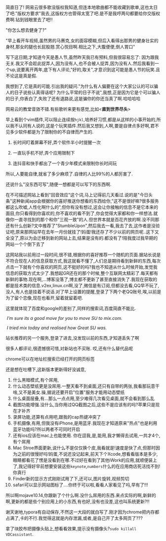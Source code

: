 简直日了! 网易云很多歌没版权我知道,但连本地歌曲都不能收藏到歌单,这也太日了吧."版权方要求"我去,这版权方也管得太宽了吧.是不是我哼两句都要给你交版权费啊.钻到钱眼里去了吧!!



"你怎么想去健身了?"

"早上看开车视频,虽然男的马赛克,女的面容模糊,但后入看得出那男的健身壮实的身材,那女的腿也长屁股翘.赏心悦目啊.相比之下,大腹便便,倒人胃口"



写下这日期,才知道今天是愚人节,虽然昨天我已有预料,但我很容易忘了: 因为跟我无关.我又不会趁此捉弄人,因为没有人,也不会被人捉弄,因为没有人.然后我看到一个up,说要离开两年,底下有人评论,"好的,取关",才意识到这可能是愚人节的玩笑.且不论这是真是假.



我想到了,它是真的可能.引出我的疑问."为什么有人偏要在这个大家公认的可以骗人的日子说些认真得话呢? 为什么平常的日子不说",我想,正是因为它是个可以骗人的日子,你表白了,失败了还有退路说,这是骗你的你还当真了啊.哈哈哈哈



网易云的教堂音效不错.有些歌听来更有感觉,比如<**直到世界尽头**>



早上看到个vim插件,可以阻止连续按`hjkl`,培养好习惯,都是从这样的小事开始的,所以我不认同有人说的,这是个玩笑插件.然后我又想到,人啊,要是自律点多好啊,君不见多少软件都是为了限制你的不自律而产生的. 

1. 长时间盯着屏幕不好,弄个软件半小时提醒一次

2. 一直玩手机不好,弄个应用限制下

3. 连抖音和快手都出了一个青少年模式来限制你长时间玩

   

所以,人要能自律,就省了多少麻烦了.自律的人比99%的人都厉害了.



还说什么"没东西可写",随便一想都是可以写下的东西啊.





在不可描述网站上看到"回音效应"这个词,马上记得前几天看过.说的是"今日头条"这种新闻app会根据你的喜好推送你想看的东西给你,"这不是很好嘛?很多服务都这么吹嘘,人性化啊什么的",但你有没有想过,这会让你接触的信息不是它本来的面目,你只看得到你喜欢的,你不喜欢的看不到了,你会觉得大家都和你一样想法.就像你一直寻找到的那个和你"三观一致"的人.但世界本就是百花齐放的啊.没不同那还有什么创新?文中推荐了"StumbleUpon",然后我去一看,我去了去,这作者是没验证吧,原来那网站早在去年一月份就挂了!妈蛋!我还存了不少以前的网页呢..这下又全没了,原以为会迁移到新的网站上去,结果是没有的.都没有了!陪我度过我早期的网站一个个倒下去了



这网站我以前用过一段时间,很不错,根据你的喜好推荐一个随机的页面.据站长说是不符合现在人的信息获取方式,我这就看不懂了,人们总是期待看到新鲜的东西,每次点击一下就有个你喜欢的网页,这不挺好的吗?我也不知道从什么时候开始,发觉我信息的获取方式太少了.我想起GR还在的那个时候,整个互联网太精彩了.每天都有新鲜的事物.现在啊,...博客没落了,博主都不更新了甚至直接消失了.我现在获取的都是技术类的信息.v2ex,linux.cn啊,没了,微信是有订阅,但都没去看,QQ早不玩了,没人,有人也是挂着不说话.对了早上设置的提醒,登录了下两个老QQ账号,唉,以前是为了留个恋像,现在也看开,留着就留着吧.



这里就体现了百度和google的差别了,同样的搜索词,百度简直不能比.



​	*I’m sure its a good move for you to move SU to mix.com.*

​	*I tried mix today and realised how Great SU was.*



站长推荐的另一个服务,登录了进去,没发现以前的东西,才知道丢失了啊

很多人都评论,很遗憾很可惜,对新站也不买账. 哎,还有什么替代品呢





chrome可以在地址栏搜索已经打开的网页标签





还是想在吐槽下,这新版本更新得好没诚意,

1. 什么黑暗模式,有个屌用,
2. 什么动态壁纸更是没屌用.一整天看不到桌面,还只有自带的两张,我看那玩意干啥,又不是美女.操,据说还要开启"位置"服务才能用动态壁纸
3. 什么桌面层叠,有...那么一点点用,至少难得几次看见桌面,就不会看到那么乱
4. 截图功能增强.没什么,当你用过QQ截图之后,这些不是应该有的吗?苹果只是现在才补齐
5. 录屏功能,还算有点用吧,跟我的cap热键冲突了
6. 手机摄像,有用,但我没有iPhone,是用蓝牙.我现在才知道原来"热点"也是利用蓝牙功能吗?所以两者不可同时开启
7. 还有ios应该在mac上也能使用.  你在逗我,是,能用,我才懒得去试用,一共才4个,有个屌用
8. Mac Stroe界面更新,说什么不是仅仅换个皮,我看就是!速度是快了点,但那时因为之前的很慢好吗!妈蛋,不说还没记起来,前天下个Xcode,想看看版本是多少,眼睛都看花了愣是没看到在哪.不过好在看到了其他iWork的应用,就顺便装上了,我记得好早前想要安装这些`keynote`,`numbers`什么的在应用商店死活找不到!你真行
9. Finder新的显示方式刚刚试用了下,还可以,图片旋转,视频剪切
10. safari可以显示网站图标了....你终于可以啦,看看人家看见了吗,早有了!!!

所以啊mojave10.14,你跟新了个什么啊.没什么屌用的东西.来点实际的啊,新鲜的啊,更新的都是些个别应用上的小东西,有也好,没有也没差,这也叫系统更新?!!





谢天谢地,typora有自动保存,不然这一大段的就白写了.刚才因为chrome把内存都占满了,卡的不行.我觉得这就是内存泄漏,或者,是自己开了太多网页了??? 



拿了块胶布把摄像头贴上,想看看效果,提示没有摄像头?`sudo killall VDCassistant`.